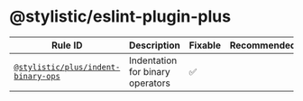 <!--
/* GENERATED, DO NOT EDIT DIRECTLY */
-->

# @stylistic/eslint-plugin-plus

| Rule ID | Description | Fixable | Recommended |
| --- | --- | --- | --- |
| [`@stylistic/plus/indent-binary-ops`](./rules/indent-binary-ops) | Indentation for binary operators | ✅ |  |